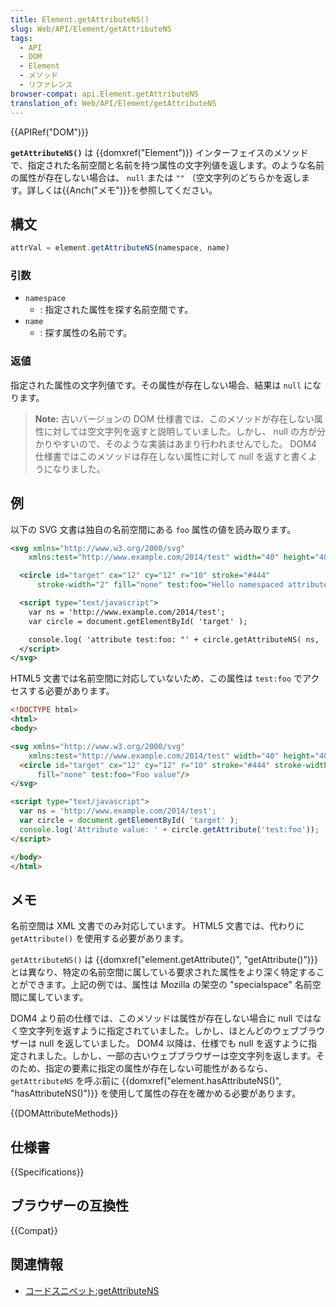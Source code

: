 ```yaml
---
title: Element.getAttributeNS()
slug: Web/API/Element/getAttributeNS
tags:
  - API
  - DOM
  - Element
  - メソッド
  - リファレンス
browser-compat: api.Element.getAttributeNS
translation_of: Web/API/Element/getAttributeNS
---
```

{{APIRef("DOM")}}

**`getAttributeNS()`** は {{domxref("Element")}} インターフェイスのメソッドで、指定された名前空間と名前を持つ属性の文字列値を返します。のような名前の属性が存在しない場合は、 `null` または `""` （空文字列のどちらかを返します。詳しくは{{Anch("メモ")}}を参照してください。

## 構文

```js
attrVal = element.getAttributeNS(namespace, name)
```

### 引数

- `namespace`
  - : 指定された属性を探す名前空間です。
- `name`
  - : 探す属性の名前です。

### 返値

指定された属性の文字列値です。その属性が存在しない場合、結果は `null` になります。

> **Note:** 古いバージョンの DOM 仕様書では、このメソッドが存在しない属性に対しては空文字列を返すと説明していました。しかし、 null の方が分かりやすいので、そのような実装はあまり行われませんでした。 DOM4 仕様書ではこのメソッドは存在しない属性に対して null を返すと書くようになりました。

## 例

以下の SVG 文書は独自の名前空間にある `foo` 属性の値を読み取ります。

```xml
<svg xmlns="http://www.w3.org/2000/svg"
    xmlns:test="http://www.example.com/2014/test" width="40" height="40">

  <circle id="target" cx="12" cy="12" r="10" stroke="#444"
      stroke-width="2" fill="none" test:foo="Hello namespaced attribute!"/>

  <script type="text/javascript">
    var ns = 'http://www.example.com/2014/test';
    var circle = document.getElementById( 'target' );

    console.log( 'attribute test:foo: "' + circle.getAttributeNS( ns, 'foo' ) + '"' );
  </script>
</svg>
```

HTML5 文書では名前空間に対応していないため、この属性は `test:foo` でアクセスする必要があります。

```html
<!DOCTYPE html>
<html>
<body>

<svg xmlns="http://www.w3.org/2000/svg"
    xmlns:test="http://www.example.com/2014/test" width="40" height="40">
  <circle id="target" cx="12" cy="12" r="10" stroke="#444" stroke-width="2"
      fill="none" test:foo="Foo value"/>
</svg>

<script type="text/javascript">
  var ns = 'http://www.example.com/2014/test';
  var circle = document.getElementById( 'target' );
  console.log('Attribute value: ' + circle.getAttribute('test:foo'));
</script>

</body>
</html>
```

## メモ

名前空間は XML 文書でのみ対応しています。 HTML5 文書では、代わりに `getAttribute()` を使用する必要があります。

`getAttributeNS()` は {{domxref("element.getAttribute()",
  "getAttribute()")}} とは異なり、特定の名前空間に属している要求された属性をより深く特定することができます。上記の例では、属性は Mozilla の架空の "specialspace" 名前空間に属しています。

DOM4 より前の仕様では、このメソッドは属性が存在しない場合に null ではなく空文字列を返すように指定されていました。しかし、ほとんどのウェブブラウザーは null を返していました。 DOM4 以降は、仕様でも null を返すように指定されました。しかし、一部の古いウェブブラウザーは空文字列を返します。そのため、指定の要素に指定の属性が存在しない可能性があるなら、 `getAttributeNS` を呼ぶ前に {{domxref("element.hasAttributeNS()", "hasAttributeNS()")}} を使用して属性の存在を確かめる必要があります。

{{DOMAttributeMethods}}

## 仕様書

{{Specifications}}

## ブラウザーの互換性

{{Compat}}

## 関連情報

- [コードスニペット:getAttributeNS](/ja/docs/Mozilla/Add-ons/Code_snippets/getAttributeNS)

